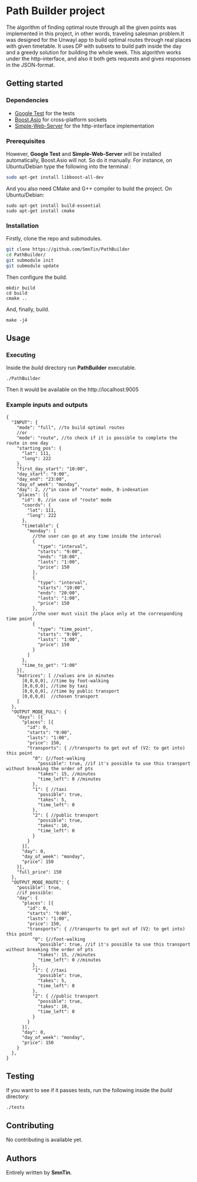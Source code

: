 # Path Builder project
The algorithm of finding optimal route through all  the given points was implemented in this project, in other words, traveling salesman problem.It was designed for the Unwayl app to build optimal routes through real places with given timetable. It uses DP with subsets to build path inside the day and a greedy solution for building the whole week. This algorithm works under the http-interface, and also it both gets requests and gives responses in the JSON-format.

## Getting started
### Dependencies
- [Google Test](https://github.com/google/googletest) for the tests
- [Boost.Asio](https://www.boost.org/doc/libs/1_66_0/doc/html/boost_asio.html) for cross-platform sockets
- [Simple-Web-Server](https://gitlab.com/eidheim/Simple-Web-Server) for the http-interface implementation

### Prerequisites
However, **Google Test** and **Simple-Web-Server** will be installed automatically, Boost.Asio will not. So do it manually.
For instance, on Ubuntu/Debian type the following into the terminal :
```bash
sudo apt-get install libboost-all-dev
```
And you also need CMake and G++ compiler to build the project.
On Ubuntu/Debian:
```Shell
sudo apt-get install build-essential
sudo apt-get install cmake
```

### Installation
Firstly, clone the repo and submodules.
```bash
git clone https://github.com/SmnTin/PathBuilder
cd PathBuilder/
git submodule init
git submodule update
```
Then configure the build.
```Shell
mkdir build
cd build
cmake ..
```
And, finally, build.
```
make -j4
```

## Usage
### Executing
Inside the *build* directory run **PathBuilder** executable.
```Shell
./PathBuilder
```
Then it would be available on the http://localhost:9005

### Example inputs and outputs
```TSX
{
  "INPUT": {
    "mode": "full", //to build optimal routes
    //or
    "mode": "route", //to check if it is possible to complete the route in one day
    "starting_pos": {
      "lat": 111,
      "long": 222
    },
    "first_day_start": "10:00",
    "day_start": "9:00",
    "day_end": "23:00",
    "day_of_week": "monday",
    "day": 2, //"in case of "route" mode, 0-indexation
    "places": [{
      "id": 0, //in case of "route" mode
      "coords": {
        "lat": 111,
        "long": 222
      },
      "timetable": {
        "monday": [
          //the user can go at any time inside the interval
          {
            "type": "interval",
            "starts": "9:00",
            "ends": "18:00",
            "lasts": "1:00",
            "price": 150
          },
          {
            "type": "interval",
            "starts": "19:00",
            "ends": "20:00",
            "lasts": "1:00",
            "price": 150
          },
          //the user must visit the place only at the corresponding time point
          {
            "type": "time_point",
            "starts": "9:00",
            "lasts": "1:00",
            "price": 150
          }
        ]
      },
      "time_to_get": "1:00"
    }],
    "matrices": [ //values are in minutes
      [0,0,0,0], //time by foot-walking
      [0,0,0,0], //time by taxi
      [0,0,0,0], //time by public transport
      [0,0,0,0]  //chosen transport
    ]
  },
  "OUTPUT_MODE_FULL": {
    "days": [{
      "places": [{
        "id": 0,
        "starts": "9:00",
        "lasts": "1:00",
        "price": 150,
        "transports": { //transports to get out of (V2: to get into) this point
          "0": {//foot-walking
            "possible": true, //if it's possible to use this transport without breaking the order of pts
            "takes": 15, //minutes
            "time_left": 0 //minutes
          },
          "1": { //taxi
            "possible": true,
            "takes": 5,
            "time_left": 0
          },
          "2": { //public transport
            "possible": true,
            "takes": 10,
            "time_left": 0
          }
        }
      }],
      "day": 0,
      "day_of_week": "monday",
      "price": 150
    }],
    "full_price": 150
  },
  "OUTPUT_MODE_ROUTE": {
    "possible": true,
    //if possible:
    "day": {
      "places": [{
        "id": 0,
        "starts": "9:00",
        "lasts": "1:00",
        "price": 150,
        "transports": { //transports to get out of (V2: to get into) this point
          "0": {//foot-walking
            "possible": true, //if it's possible to use this transport without breaking the order of pts
            "takes": 15, //minutes
            "time_left": 0 //minutes
          },
          "1": { //taxi
            "possible": true,
            "takes": 5,
            "time_left": 0
          },
          "2": { //public transport
            "possible": true,
            "takes": 10,
            "time_left": 0
          }
        }
      }],
      "day": 0,
      "day_of_week": "monday",
      "price": 150
    }
  },
}
```

## Testing
If you want to see if it passes tests, run the following inside the *build* directory:
```Shell
./tests
```

## Contributing
No contributing is available yet.

## Authors
Entirely written by **SmnTin**.